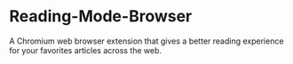 # Reading-Mode-Browser
A Chromium web browser extension that gives a better reading experience for your favorites articles across the web.
